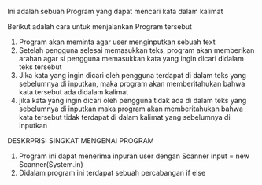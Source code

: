 Ini adalah sebuah Program yang dapat mencari kata dalam kalimat

Berikut adalah cara untuk menjalankan Program tersebut
1. Program akan meminta agar user menginputkan sebuah text
2. Setelah pengguna selesai memasukkan teks, program akan memberikan arahan agar si pengguna memasukkan kata yang ingin dicari didalam teks tersebut
3. Jika kata yang ingin dicari oleh pengguna terdapat di dalam teks yang sebelumnya di inputkan, maka program akan memberitahukan bahwa kata tersebut ada didalam kalimat
4. jika kata yang ingin dicari oleh pengguna tidak ada di dalam teks yang sebelumnya di inputkan maka program akan memberitahukan bahwa kata tersebut tidak terdapat di dalam kalimat yang sebelumnya di inputkan

DESKRPRISI SINGKAT MENGENAI PROGRAM
1. Program ini dapat menerima inpuran user dengan Scanner input = new Scanner(System.in)
2. Didalam program ini terdapat sebuah percabangan if else